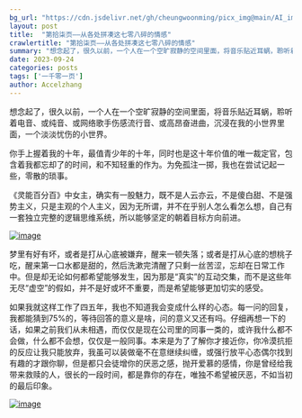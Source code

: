 ```yaml
---
bg_url: "https://cdn.jsdelivr.net/gh/cheungwoonming/picx_img@main/AI_img/AI-image-023.jpg"
layout: post
title:  "第拾柒页——从各处拼凑这七零八碎的情感"
crawlertitle: "第拾柒页——从各处拼凑这七零八碎的情感"
summary: "想念起了，很久以前，一个人在一个空旷寂静的空间里面，将音乐贴近耳蜗，聆听着电音、或纯音、或网络歌手伤感流行音、或高昂奋进曲，沉浸在我的小世界里面，一个淡淡忧伤的小世界..."
date: 2023-09-24
categories: posts
tags: ['一千零一页']
author: Accelzhang
---
```


想念起了，很久以前，一个人在一个空旷寂静的空间里面，将音乐贴近耳蜗，聆听着电音、或纯音、或网络歌手伤感流行音、或高昂奋进曲，沉浸在我的小世界里面，一个淡淡忧伤的小世界。

你手上握着我的十年，最值青少年的十年，同时也是这十年价值的唯一裁定官，包含着我都忘却了的时间，和不知轻重的作为。为免孤注一掷，我也在尝试记起一些，零散的琐事。

《灵能百分百》中女主，确实有一股魅力，既不是人云亦云，不是傻白甜、不是强势主义，只是主观的个人主义，因为无所谓，并不在乎别人怎么看怎么想，自己有一套独立完整的逻辑思维系统，所以能够坚定的朝着目标方向前进。

[![image]({{site.images}}/2023/2023-09-24.jpg)]({{site.images}}/2023/2023-09-24.jpg)

梦里有好有坏，或者是打从心底被嫌弃，醒来一顿失落；或者是打从心底的想桃子吃，醒来第一口水都是甜的，然后洗漱完清醒了只剩一丝苦涩，忘却在日常工作中。但是却无论如何都希望能够发生，因为那是“真实”的互动交集，而不是这些年无尽“虚空”的假如，并不是好或坏不重要，而是希望能够更加切实的感受。

如果我就这样工作了四五年，我也不知道我会变成什么样的心态。每一问的回复，我都能猜到75%的，等待回答的意义是啥，问的意义又还有吗。仔细再想一下的话，如果之前我们从未相遇，而仅仅是现在公司里的同事一类的，或许我什么都不会做，什么都不会想，仅仅是一般同事。本来是为了了解你才接近你，你冷漠抗拒的反应让我只能放弃，我虽可以装做毫不在意继续纠缠，或强行放平心态偶尔找到有趣的才跟你聊，但是都只会徒增你的厌恶之感，抛开爱慕的感情，你是曾经给我带来救赎的人，很长的一段时间，都是靠你的存在，唯独不希望被厌恶，不如当初的最后印象。

[![image](https://cdn.jsdelivr.net/gh/cheungwoonming/picx_img@main/AI_img/AI-image-023.jpg)](https://cdn.jsdelivr.net/gh/cheungwoonming/picx_img@main/AI_img/AI-image-023.jpg)
